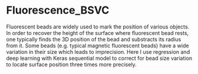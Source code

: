 # Fluorescence_BSVC
Fluorescent beads are widely used to mark the position of various objects. In order to recover the height of the surface where fluorescent bead rests, one typically finds the 3D position of the bead and substracts its radius from it. Some beads (e.g. typical magnetic fluorescent beads) have a wide variation in their size which leads to imprecision. Here I use regression and deep learning with Keras sequential model to correct for bead size variation to locate surface position three times more precisely.
